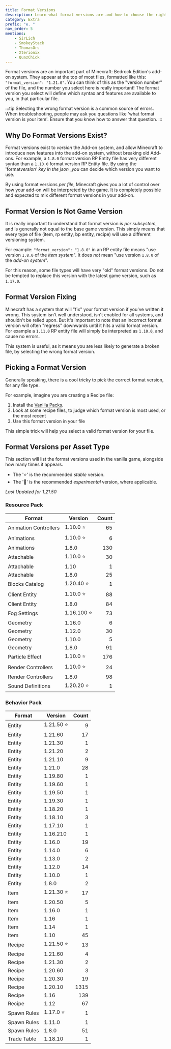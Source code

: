 ```yaml
---
title: Format Versions
description: Learn what format versions are and how to choose the right one for each of your files.
category: Extra
prefix: "e. "
nav_order: 5
mentions:
    - SirLich
    - SmokeyStack
    - ThomasOrs
    - Xterionix
    - QuazChick
---
```


Format versions are an important part of Minecraft: Bedrock Edition's add-on system. They appear at the top of most files, formatted like this: `"format_version": "1.21.0"`. You can think of this as the "version number" of the file, and the number you select here is really important! The format version you select will define which syntax and features are available to you, in that particular file.

:::tip
Selecting the wrong format version is a common source of errors. When troubleshooting, people may ask you questions like 'what format version is your item'. Ensure that you know how to answer that question.
:::

## Why Do Format Versions Exist?

Format versions exist to _version_ the Add-on system, and allow Minecraft to introduce new features into the add-on system, without breaking old Add-ons. For example, a `1.8.0` format version RP Entity file has very different syntax than a `1.10.0` format version RP Entity file. By using the 'format*version' key in the json \_you* can decide which version you want to use.

By using format versions _per file_, Minecraft gives you a lot of control over how your add-on will be interpreted by the game. It is completely possible and expected to mix different format versions in your add-on.

## Format Version Is Not Game Version

It is really important to understand that format version is _per subsystem_, and is generally not equal to the base game version. This simply means that every type of file (item, rp entity, bp entity, recipe) will use a different versioning system.

For example: `"format_version": "1.8.0"` in an RP entity file means "use version `1.8.0` of the _item system_". It does _not_ mean "use version `1.8.0` of the _add-on system_".

For this reason, some file types will have very "old" format versions. Do not be tempted to replace this version with the latest game version, such as `1.17.0`.

## Format Version Fixing

Minecraft has a system that will "fix" your format version if you've written it wrong. This system isn't well understood, isn't enabled for all systems, and shouldn't be relied upon. But it's important to note that an incorrect format version will often "regress" downwards until it hits a valid format version. For example a `1.11.0` RP entity file will simply be interpreted as `1.10.0`, and cause no errors.

This system is useful, as it means you are less likely to generate a broken file, by selecting the wrong format version.

## Picking a Format Version

Generally speaking, there is a cool tricky to pick the correct format version, for any file type.

For example, imagine you are creating a Recipe file:

1.  Install the [Vanilla Packs](/guide/download-packs).
2.  Look at some recipe files, to judge which format version is most used, or the most recent
3.  Use this format version in your file

This simple trick will help you select a valid format version for your file.

## Format Versions per Asset Type

This section will list the format versions used in the vanilla game, alongside how many times it appears.

-   The '⭐' is the recommended _stable_ version.
-   The '🚀' is the recommended _experimental_ version, where applicable.

_Last Updated for 1.21.50_

### Resource Pack

| Format                | Version     | Count |
| --------------------- | ----------- | ----: |
| Animation Controllers | 1.10.0 ⭐   |    65 |
| Animations            | 1.10.0 ⭐   |     6 |
| Animations            | 1.8.0       |   130 |
| Attachable            | 1.10.0 ⭐   |    30 |
| Attachable            | 1.10        |     1 |
| Attachable            | 1.8.0       |    25 |
| Blocks Catalog        | 1.20.40 ⭐  |     1 |
| Client Entity         | 1.10.0 ⭐   |    88 |
| Client Entity         | 1.8.0       |    84 |
| Fog Settings          | 1.16.100 ⭐ |    73 |
| Geometry              | 1.16.0      |     6 |
| Geometry              | 1.12.0      |    30 |
| Geometry              | 1.10.0      |     5 |
| Geometry              | 1.8.0       |    91 |
| Particle Effect       | 1.10.0 ⭐   |   176 |
| Render Controllers    | 1.10.0 ⭐   |    24 |
| Render Controllers    | 1.8.0       |    98 |
| Sound Definitions     | 1.20.20 ⭐  |     1 |

### Behavior Pack

| Format      | Version    | Count |
| ----------- | ---------- | ----: |
| Entity      | 1.21.50 ⭐ |     9 |
| Entity      | 1.21.60    |    17 |
| Entity      | 1.21.30    |     1 |
| Entity      | 1.21.20    |     2 |
| Entity      | 1.21.10    |     9 |
| Entity      | 1.21.0     |    28 |
| Entity      | 1.19.80    |     1 |
| Entity      | 1.19.60    |     1 |
| Entity      | 1.19.50    |     1 |
| Entity      | 1.19.30    |     1 |
| Entity      | 1.18.20    |     1 |
| Entity      | 1.18.10    |     3 |
| Entity      | 1.17.10    |     1 |
| Entity      | 1.16.210   |     1 |
| Entity      | 1.16.0     |    19 |
| Entity      | 1.14.0     |     6 |
| Entity      | 1.13.0     |     2 |
| Entity      | 1.12.0     |    14 |
| Entity      | 1.10.0     |     1 |
| Entity      | 1.8.0      |     2 |
| Item        | 1.21.30 ⭐ |    17 |
| Item        | 1.20.50    |     5 |
| Item        | 1.16.0     |     1 |
| Item        | 1.16       |     1 |
| Item        | 1.14       |     1 |
| Item        | 1.10       |    45 |
| Recipe      | 1.21.50 ⭐ |    13 |
| Recipe      | 1.21.60    |     4 |
| Recipe      | 1.21.30    |     2 |
| Recipe      | 1.20.60    |     3 |
| Recipe      | 1.20.30    |    19 |
| Recipe      | 1.20.10    |  1315 |
| Recipe      | 1.16       |   139 |
| Recipe      | 1.12       |    67 |
| Spawn Rules | 1.17.0 ⭐  |     1 |
| Spawn Rules | 1.11.0     |     1 |
| Spawn Rules | 1.8.0      |    51 |
| Trade Table | 1.18.10    |     1 |
